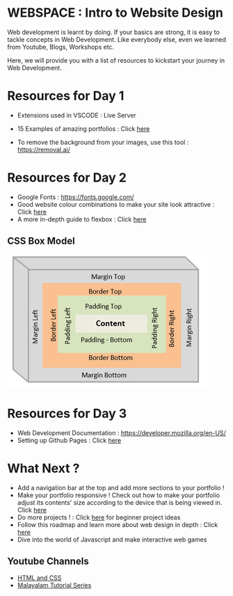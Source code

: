 # WEBSPACE : Intro to Website Design

Web development is learnt by doing. If your basics are strong, it is easy to tackle concepts in Web Development.
Like everybody else, even we learned from Youtube, Blogs, Workshops etc.

Here, we will provide you with a list of resources to kickstart your journey in Web Development.


# Resources for Day 1
- Extensions used in VSCODE : Live Server
- 15 Examples of amazing portfolios : Click [here](https://www.freecodecamp.org/news/15-web-developer-portfolios-to-inspire-you-137fb1743cae/)

- To remove the background from your images, use this tool : https://removal.ai/

# Resources for Day 2
- Google Fonts : https://fonts.google.com/
- Good website colour combinations to make your site look attractive : Click [here](https://www.canva.com/learn/website-color-schemes/)
- A more in-depth guide to flexbox : Click [here](https://css-tricks.com/snippets/css/a-guide-to-flexbox/)

## CSS Box Model 
![alt text](css-box-model.png)

# Resources for Day 3
- Web Development Documentation : https://developer.mozilla.org/en-US/
- Setting up Github Pages : Click [here](https://pages.github.com/)

# What Next ?
- Add a navigation bar at the top and add more sections to your portfolio !
- Make your portfolio responsive ! Check out how to make your portfolio adjust its contents' size according to the device that is being viewed in. Click [here](https://css-tricks.com/a-complete-guide-to-css-media-queries/)
- Do more projects ! : Click [here](https://www.geeksforgeeks.org/top-10-projects-for-beginners-to-practice-html-and-css-skills/) for beginner project ideas
- Follow this roadmap and learn more about web design in depth : Click [here](https://roadmap.sh/frontend)
- Dive into the world of Javascript and make interactive web games

## Youtube Channels
- [HTML and CSS](https://www.youtube.com/playlist?list=PLillGF-RfqbZTASqIqdvm1R5mLrQq79CU)
- [Malayalam Tutorial Series](https://www.youtube.com/playlist?list=PLY-ecO2csVHfRMEmW_ltccnJcMtSGUKSk)